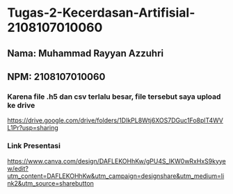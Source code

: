 # Tugas-2-Kecerdasan-Artifisial-2108107010060

## Nama: Muhammad Rayyan Azzuhri
## NPM: 2108107010060

### Karena file .h5 dan csv terlalu besar, file tersebut saya upload ke drive
https://drive.google.com/drive/folders/1DIkPL8Wtj6XOS7DGuc1Fo8plT4WVL1Pr?usp=sharing

### Link Presentasi
https://www.canva.com/design/DAFLEKOHhKw/gPU4S_IKW0wRxHxS9kyyew/edit?utm_content=DAFLEKOHhKw&utm_campaign=designshare&utm_medium=link2&utm_source=sharebutton
